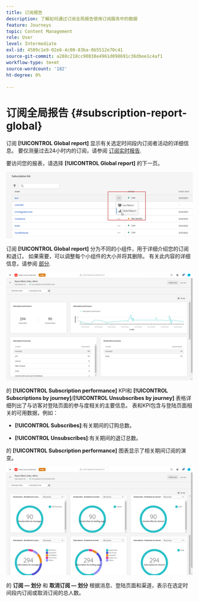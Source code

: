 ```yaml
---
title: 订阅报告
description: 了解如何通过订阅全局报告使用订阅服务中的数据
feature: Journeys
topic: Content Management
role: User
level: Intermediate
exl-id: 4509c1e9-02e6-4c00-83ba-0b5512e70c41
source-git-commit: a288c218cc90838e4961d098691c36dbee1c4af1
workflow-type: tm+mt
source-wordcount: '182'
ht-degree: 0%

---
```


# 订阅全局报告 {#subscription-report-global}

订阅 **[!UICONTROL Global report]** 显示有关选定时间段内订阅者活动的详细信息。 要仅测量过去24小时内的订阅，请参阅 [订阅实时报告](subscription-report-live.md).

要访问您的报表，请选择 **[!UICONTROL Global report]** 的下一页。

![](assets/subscription_report_7.png)

订阅 **[!UICONTROL Global report]** 分为不同的小组件，用于详细介绍您的订阅和退订。 如果需要，可以调整每个小组件的大小并将其删除。 有关此内容的详细信息，请参阅 [部分](global-report.md).

![](assets/subscription_report_1.png)

的 **[!UICONTROL Subscription performance]** KPI和 **[!UICONTROL Subscriptions by journey]**/**[!UICONTROL Unsubscribes by journey]** 表格详细列出了与访客对登陆页面的参与度相关的主要信息。 表和KPI包含与登陆页面相关的可用数据，例如：

* **[!UICONTROL Subscribes]**:有关期间的订购总数。

* **[!UICONTROL Unsubscribes]**:有关期间的退订总数。

的 **[!UICONTROL Subscription performance]** 图表显示了相关期间订阅的演变。

![](assets/subscription_report_2.png)

的 **订阅 — 划分** 和 **取消订阅 — 划分** 根据消息、登陆页面和渠道，表示在选定时间段内订阅或取消订阅的总人数。
